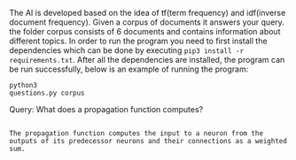 The AI is developed based on the idea of tf(term frequency) and idf(inverse document frequency). Given a corpus of documents it answers your query. the folder corpus consists of 6 documents and contains information about different topics. In order to run the program you need to first install the dependencies which can be done by executing <code class="language-plaintext highlighter-rouge">pip3 install -r requirements.txt</code>. After all the dependencies are installed, the program can be run successfully, below is an example of running the program:

<code class="language-plaintext highlighter-rouge">python3 questions.py corpus</code>
  
Query: What does a propagation function computes?

<code class="language-plaintext highlighter-rouge">
The propagation function computes the input to a neuron from the outputs of its predecessor neurons and their connections as a weighted sum.
</code>

